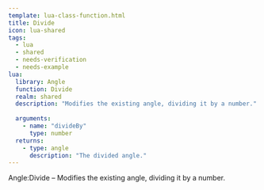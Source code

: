 ```yaml
---
template: lua-class-function.html
title: Divide
icon: lua-shared
tags:
  - lua
  - shared
  - needs-verification
  - needs-example
lua:
  library: Angle
  function: Divide
  realm: shared
  description: "Modifies the existing angle, dividing it by a number."
  
  arguments:
    - name: "divideBy"
      type: number
  returns:
    - type: angle
      description: "The divided angle."
---
```


<div class="lua__search__keywords">
Angle:Divide &#x2013; Modifies the existing angle, dividing it by a number.
</div>
